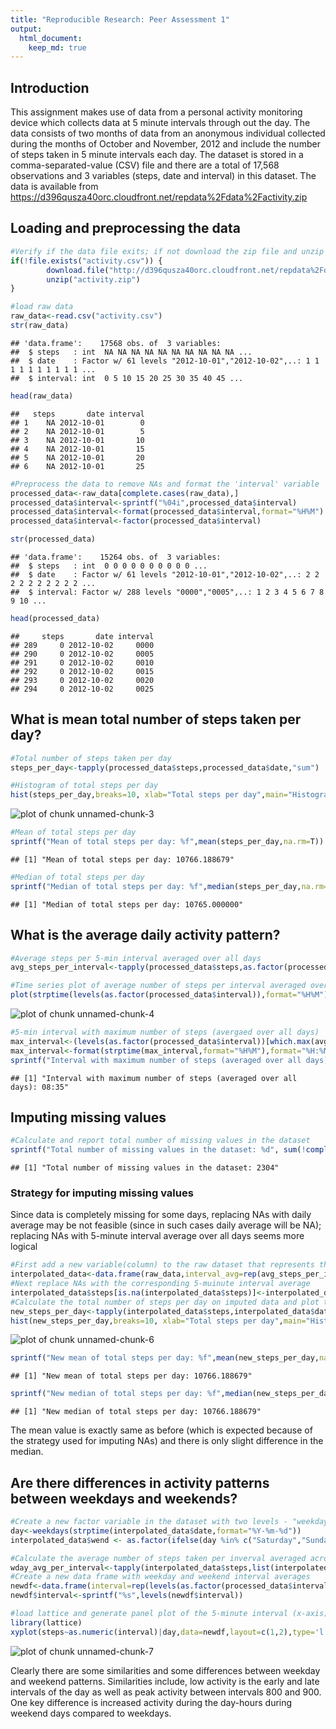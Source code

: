 ```yaml
---
title: "Reproducible Research: Peer Assessment 1"
output: 
  html_document:
    keep_md: true
---
```

## Introduction
This assignment makes use of data from a personal activity monitoring device which collects data at 5 minute intervals through out the day. The data consists of two months of data from an anonymous individual collected during the months of October and November, 2012 and include the number of steps taken in 5 minute intervals each day.
The dataset is stored in a comma-separated-value (CSV) file and there are a total of 17,568 observations and 3 variables (steps, date and interval) in this dataset.
The data is available from https://d396qusza40orc.cloudfront.net/repdata%2Fdata%2Factivity.zip


## Loading and preprocessing the data

```r
#Verify if the data file exits; if not download the zip file and unzip it
if(!file.exists("activity.csv")) {
        download.file("http://d396qusza40orc.cloudfront.net/repdata%2Fdata%2Factivity.zip",destfile="activity.zip")
        unzip("activity.zip")
}

#load raw data
raw_data<-read.csv("activity.csv")
str(raw_data)
```

```
## 'data.frame':	17568 obs. of  3 variables:
##  $ steps   : int  NA NA NA NA NA NA NA NA NA NA ...
##  $ date    : Factor w/ 61 levels "2012-10-01","2012-10-02",..: 1 1 1 1 1 1 1 1 1 1 ...
##  $ interval: int  0 5 10 15 20 25 30 35 40 45 ...
```

```r
head(raw_data)
```

```
##   steps       date interval
## 1    NA 2012-10-01        0
## 2    NA 2012-10-01        5
## 3    NA 2012-10-01       10
## 4    NA 2012-10-01       15
## 5    NA 2012-10-01       20
## 6    NA 2012-10-01       25
```

```r
#Preprocess the data to remove NAs and format the 'interval' variable
processed_data<-raw_data[complete.cases(raw_data),]
processed_data$interval<-sprintf("%04i",processed_data$interval)
processed_data$interval<-format(processed_data$interval,format="%H%M")
processed_data$interval<-factor(processed_data$interval)

str(processed_data)
```

```
## 'data.frame':	15264 obs. of  3 variables:
##  $ steps   : int  0 0 0 0 0 0 0 0 0 0 ...
##  $ date    : Factor w/ 61 levels "2012-10-01","2012-10-02",..: 2 2 2 2 2 2 2 2 2 2 ...
##  $ interval: Factor w/ 288 levels "0000","0005",..: 1 2 3 4 5 6 7 8 9 10 ...
```

```r
head(processed_data)
```

```
##     steps       date interval
## 289     0 2012-10-02     0000
## 290     0 2012-10-02     0005
## 291     0 2012-10-02     0010
## 292     0 2012-10-02     0015
## 293     0 2012-10-02     0020
## 294     0 2012-10-02     0025
```

## What is mean total number of steps taken per day?

```r
#Total number of steps taken per day
steps_per_day<-tapply(processed_data$steps,processed_data$date,"sum")

#Histogram of total steps per day
hist(steps_per_day,breaks=10, xlab="Total steps per day",main="Histogram of Total steps per day")
```

![plot of chunk unnamed-chunk-3](figure/unnamed-chunk-3-1.png) 

```r
#Mean of total steps per day
sprintf("Mean of total steps per day: %f",mean(steps_per_day,na.rm=T))
```

```
## [1] "Mean of total steps per day: 10766.188679"
```

```r
#Median of total steps per day
sprintf("Median of total steps per day: %f",median(steps_per_day,na.rm=T))
```

```
## [1] "Median of total steps per day: 10765.000000"
```

## What is the average daily activity pattern?

```r
#Average steps per 5-min interval averaged over all days
avg_steps_per_interval<-tapply(processed_data$steps,as.factor(processed_data$interval),mean,na.rm=T)

#Time series plot of average number of steps per interval averaged over all days
plot(strptime(levels(as.factor(processed_data$interval)),format="%H%M"),avg_steps_per_interval,type='l',xlab="Time of day (interval)",ylab="Average number of steps")
```

![plot of chunk unnamed-chunk-4](figure/unnamed-chunk-4-1.png) 

```r
#5-min interval with maximum number of steps (avergaed over all days)
max_interval<-(levels(as.factor(processed_data$interval))[which.max(avg_steps_per_interval)])
max_interval<-format(strptime(max_interval,format="%H%M"),format="%H:%M")
sprintf("Interval with maximum number of steps (averaged over all days): %s",max_interval)
```

```
## [1] "Interval with maximum number of steps (averaged over all days): 08:35"
```


## Imputing missing values

```r
#Calculate and report total number of missing values in the dataset
sprintf("Total number of missing values in the dataset: %d", sum(!complete.cases(raw_data)))
```

```
## [1] "Total number of missing values in the dataset: 2304"
```
### Strategy for imputing missing values
Since data is completely missing for some days, replacing NAs with daily average may be not feasible (since in such cases daily average will be NA); replacing NAs with 5-minute interval average over all days seems more logical

```r
#First add a new variable(column) to the raw dataset that represents the corresponding 5-minute interval average
interpolated_data<-data.frame(raw_data,interval_avg=rep(avg_steps_per_interval,61))
#Next replace NAs with the corresponding 5-muinute interval average
interpolated_data$steps[is.na(interpolated_data$steps)]<-interpolated_data$interval_avg[is.na(interpolated_data$steps)]
#Calculate the total number of steps per day on imputed data and plot the histogram
new_steps_per_day<-tapply(interpolated_data$steps,interpolated_data$date,"sum")
hist(new_steps_per_day,breaks=10, xlab="Total steps per day",main="Histogram of Total steps per day")
```

![plot of chunk unnamed-chunk-6](figure/unnamed-chunk-6-1.png) 

```r
sprintf("New mean of total steps per day: %f",mean(new_steps_per_day,na.rm=T))
```

```
## [1] "New mean of total steps per day: 10766.188679"
```

```r
sprintf("New median of total steps per day: %f",median(new_steps_per_day,na.rm=T))
```

```
## [1] "New median of total steps per day: 10766.188679"
```
The mean value is exactly same as before (which is expected because of the strategy used for imputing NAs) and there is only slight difference in the median.

## Are there differences in activity patterns between weekdays and weekends?

```r
#Create a new factor variable in the dataset with two levels - "weekday" and "weekend" indicating whether a given date is a weekday or weekend day
day<-weekdays(strptime(interpolated_data$date,format="%Y-%m-%d"))
interpolated_data$wend <- as.factor(ifelse(day %in% c("Saturday","Sunday"), "Weekend", "Weekday"))

#Calculate the average number of steps taken per inverval averaged across all weekdays and weekend days
wday_avg_per_interval<-tapply(interpolated_data$steps,list(interpolated_data$interval,interpolated_data$wend),mean,na.rm=T)
#Create a new data frame with weekday and weekend interval averages
newdf<-data.frame(interval=rep(levels(as.factor(processed_data$interval)),2),steps=c(wday_avg_per_interval[,1],wday_avg_per_interval[,2]),day=rep(c("Weekday","Weekend"),each=length(wday_avg_per_interval[,1])))
newdf$interval<-sprintf("%s",levels(newdf$interval))

#load lattice and generate panel plot of the 5-minute interval (x-axis) and the average number of steps taken, averaged across all weekday days or weekend days (y-axis)
library(lattice)
xyplot(steps~as.numeric(interval)|day,data=newdf,layout=c(1,2),type='l',xlab="Interval",ylab="Avg number of steps")
```

![plot of chunk unnamed-chunk-7](figure/unnamed-chunk-7-1.png) 

Clearly there are some similarities and some differences between weekday and weekend patterns. Similarities include, low activity is the early and late intervals of the day as well as peak activity between intervals 800 and 900. One key difference is increased activity during the day-hours during weekend days compared to weekdays.
